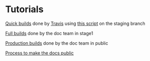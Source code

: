 # Tutorials

[Quick builds](https://pages.github.ibm.com/Bluemix-Docs/tutorials/) done by [Travis](https://travis.ibm.com/Bluemix-Docs/tutorials) using [this script](./scripts/preview.sh) on the staging branch

[Full builds](https://dev-console.stage1.bluemix.net/docs/tutorials/index.html#tutorials) done by the doc team in stage1

[Production builds](https://console.bluemix.net/docs/tutorials/index.html#tutorials) done by the doc team in public

[Process to make the docs public](https://github.ibm.com/Bluemix/cloud-portfolio-solutions/tree/master/solutions#how-do-we-make-the-solutions-public)
